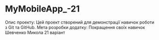 # MyMobileApp_-21
Опис проекту: Цей проект створений для демонстрації навичок роботи з Git та GitHub.
Мета розробки додатку: Покращення своїх навичок
Шевченко Микола
21 варіант
